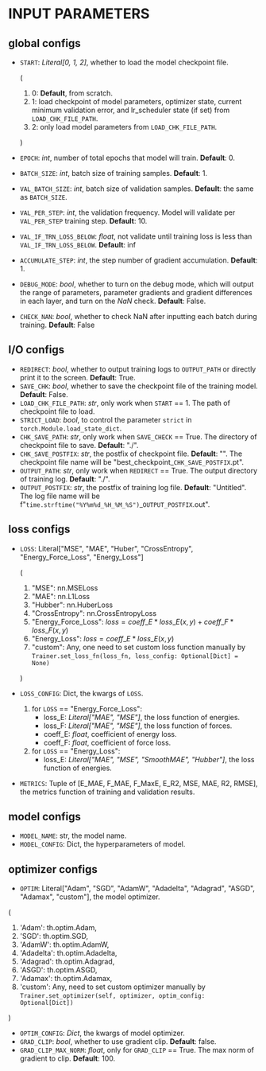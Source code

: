 # INPUT PARAMETERS

## global configs
* `START`: _Literal[0, 1, 2]_, whether to load the model checkpoint file.

  (
  1. 0: **Default**, from scratch.                
  2. 1: load checkpoint of model parameters, optimizer state, current minimum validation error,
        and lr_scheduler state (if set) from `LOAD_CHK_FILE_PATH`.
  3. 2: only load model parameters from `LOAD_CHK_FILE_PATH`.
  
  )
* `EPOCH`: _int_, number of total epochs that model will train. **Default**: 0.
* `BATCH_SIZE`: _int_, batch size of training samples. **Default**: 1.
* `VAL_BATCH_SIZE`: _int_, batch size of validation samples. **Default**: the same as `BATCH_SIZE`.
* `VAL_PER_STEP`: _int_, the validation frequency. Model will validate per `VAL_PER_STEP` training step. **Default**: 10.
* `VAL_IF_TRN_LOSS_BELOW`: _float_, not validate until training loss is less than `VAL_IF_TRN_LOSS_BELOW`. **Default**: inf
* `ACCUMULATE_STEP`: _int_, the step number of gradient accumulation. **Default**: 1.
* `DEBUG_MODE`: _bool_, whether to turn on the debug mode, which will output the range of parameters,
parameter gradients and gradient differences in each layer, and turn on the _NaN_ check. **Default**: False.
* `CHECK_NAN`: _bool_, whether to check NaN after inputting each batch during training. **Default**: False

## I/O configs
* `REDIRECT`: _bool_, whether to output training logs to `OUTPUT_PATH` or directly print it to the screen. **Default**: True.
* `SAVE_CHK`: _bool_, whether to save the checkpoint file of the training model. **Default**: False.
* `LOAD_CHK_FILE_PATH`: _str_, only work when `START` == 1. The path of checkpoint file to load.
* `STRICT_LOAD`: _bool_, to control the parameter `strict` in `torch.Module.load_state_dict`.
* `CHK_SAVE_PATH`: _str_, only work when `SAVE_CHECK` == True. The directory of checkpoint file to save. **Default**: "./".
* `CHK_SAVE_POSTFIX`: _str_, the postfix of checkpoint file. **Default**: "". 
The checkpoint file name will be "best_checkpoint_`CHK_SAVE_POSTFIX`.pt".
* `OUTPUT_PATH`: _str_, only work when `REDIRECT` == True. The output directory of training log. **Default**: "./".
* `OUTPUT_POSTFIX`: _str_, the postfix of training log file. **Default**: "Untitled". 
The log file name will be f"`time.strftime("%Y%m%d_%H_%M_%S")`_`OUTPUT_POSTFIX`.out".

## loss configs
* `LOSS`: Literal["MSE", "MAE", "Huber", "CrossEntropy", "Energy_Force_Loss", "Energy_Loss"]
  
  (
  1. "MSE": nn.MSELoss
  2. "MAE": nn.L1Loss
  3. "Hubber": nn.HuberLoss
  4. "CrossEntropy": nn.CrossEntropyLoss 
  5. "Energy_Force_Loss": $loss = coeff\_E * loss\_E(x, y) + coeff\_F * loss\_F(x, y)$
  6. "Energy_Loss": $loss = coeff\_E * loss\_E(x, y)$
  7. "custom": Any, one need to set custom loss function manually by `Trainer.set_loss_fn(loss_fn, loss_config: Optional[Dict] = None)`
     
  )
* `LOSS_CONFIG`: Dict, the kwargs of `LOSS`.
  1. for `LOSS` == "Energy_Force_Loss": 
     * loss_E: _Literal["MAE", "MSE"]_, the loss function of energies.
     * loss_F: _Literal["MAE", "MSE"]_, the loss function of forces.
     * coeff_E: _float_, coefficient of energy loss.
     * coeff_F: _float_, coefficient of force loss.
  2. for `LOSS` == "Energy_Loss":
     * loss_E: _Literal["MAE", "MSE", "SmoothMAE", "Hubber"]_, the loss function of energies.
       
* `METRICS`: Tuple of [E_MAE, F_MAE, F_MaxE, E_R2, MSE, MAE, R2, RMSE], the metrics function of training and validation results.

## model configs
* `MODEL_NAME`: str, the model name.
* `MODEL_CONFIG`: Dict, the hyperparameters of model.

## optimizer configs
* `OPTIM`: Literal["Adam", "SGD", "AdamW", "Adadelta", "Adagrad", "ASGD", "Adamax", "custom"], the model optimizer.

(
  1. 'Adam': th.optim.Adam, 
  2. 'SGD': th.optim.SGD, 
  3. 'AdamW': th.optim.AdamW, 
  4. 'Adadelta': th.optim.Adadelta,
  5. 'Adagrad': th.optim.Adagrad, 
  6. 'ASGD': th.optim.ASGD, 
  7. 'Adamax': th.optim.Adamax, 
  8. 'custom': Any, need to set custom optimizer manually by `Trainer.set_optimizer(self, optimizer, optim_config: Optional[Dict])`

)
* `OPTIM_CONFIG`: _Dict_, the kwargs of model optimizer.
* `GRAD_CLIP`: _bool_, whether to use gradient clip. **Default**: false.
* `GRAD_CLIP_MAX_NORM`: _float_, only for `GRAD_CLIP` == True. The max norm of gradient to clip. **Default**: 100.

